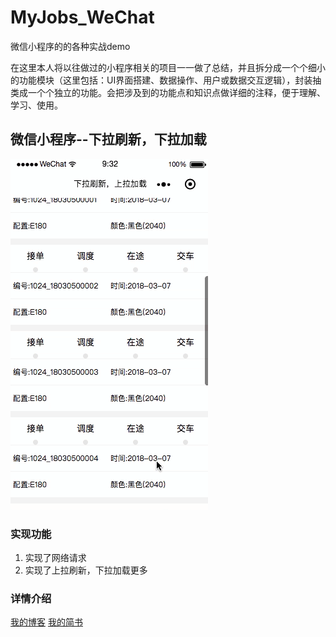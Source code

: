 # MyJobs_WeChat
微信小程序的的各种实战demo

在这里本人将以往做过的小程序相关的项目一一做了总结，并且拆分成一个个细小的功能模块（这里包括：UI界面搭建、数据操作、用户或数据交互逻辑），封装抽类成一个个独立的功能。会把涉及到的功能点和知识点做详细的注释，便于理解、学习、使用。

## 微信小程序--下拉刷新，下拉加载 </br>

 ![images/loading.gif](images/loading.gif)
 
 ### 实现功能
1. 实现了网络请求
2. 实现了上拉刷新，下拉加载更多

### 详情介绍
[我的博客](http://blog.csdn.net/cituses)
[我的简书](https://www.jianshu.com/u/06c3956da505)

